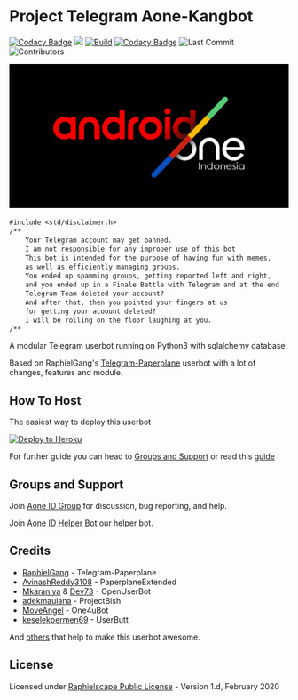 # Project Telegram Aone-Kangbot
[![Codacy Badge](https://api.codacy.com/project/badge/Grade/22035f964c674c9e949ad4bf6009e4f0)](https://app.codacy.com/gh/aone-id/aone-kangbot?utm_source=github.com&utm_medium=referral&utm_content=aone-id/aone-kangbot&utm_campaign=Badge_Grade_Dashboard)
[![](https://github.com/aone-id/aone-kangbot/workflows/BugChecker/badge.svg)](https://github.com/aone-id/aone-kangbot/actions?query=workflow%3ABugChecker)
[![Build](https://github.com/aone-id/aone-kangbot/workflows/FailedChecker/badge.svg?branch=sql-extended)](https://github.com/aone-id/aone-kangbot/actions "Build") [![Codacy Badge](https://api.codacy.com/project/badge/Grade/e35faa6a680f4d66abdffddaad76e418)](https://app.codacy.com/manual/aone-id/aone-kangbot?utm_source=github.com&utm_medium=referral&utm_content=aone-id/aone-kangbot&utm_campaign=Badge_Grade_Dashboard) ![Last Commit](https://img.shields.io/github/last-commit/aone-id/aone-kangbot/sql-extended) ![Contributors](https://img.shields.io/github/contributors/aone-id/aone-kangbot?color=LightSlateGrey)


![logo](https://github.com/aone-id/aone-kangbot/raw/sql-extended/aoneid.png)

```
#include <std/disclaimer.h>
/**
    Your Telegram account may get banned.
    I am not responsible for any improper use of this bot
    This bot is intended for the purpose of having fun with memes,
    as well as efficiently managing groups.
    You ended up spamming groups, getting reported left and right,
    and you ended up in a Finale Battle with Telegram and at the end
    Telegram Team deleted your account?
    And after that, then you pointed your fingers at us
    for getting your acoount deleted?
    I will be rolling on the floor laughing at you.
/**
```

A modular Telegram userbot running on Python3 with sqlalchemy database.

Based on RaphielGang's [Telegram-Paperplane](https://github.com/RaphielGang/Telegram-Paperplane) userbot with a lot of changes, features and module.


## How To Host
The easiest way to deploy this userbot

<p><a href="https://heroku.com/deploy?template=https://github.com/aone-id/aone-kangbot/tree/sql-extended"> <img src="https://www.herokucdn.com/deploy/button.svg" alt="Deploy to Heroku" /></a></p>

For further guide you can head to [Groups and Support](https://github.com/aone-id/aone-kangbot#Groups-and-support) or read this [guide](https://telegra.ph/Host-a-Telegram-Userbot-05-07)


## Groups and Support
Join [Aone ID Group](https://t.me/aone-id_support) for discussion, bug reporting, and help.

Join [Aone ID Helper Bot](https://t.me/Aone_Helper_Bot) our helper bot.


## Credits
* [RaphielGang](https://github.com/RaphielGang) - Telegram-Paperplane
* [AvinashReddy3108](https://github.com/AvinashReddy3108) - PaperplaneExtended
* [Mkaraniya](https://github.com/mkaraniya) & [Dev73](https://github.com/Devp73) - OpenUserBot
* [adekmaulana](https://github.com/adekmaulana) - ProjectBish
* [MoveAngel](https://github.com/MoveAngel) - One4uBot
* [keselekpermen69](https://github.com/keselekpermen69/UserButt) - UserButt

And [others](https://github.com/aone-id/aone-kangbot/graphs/contributors) that help to make this userbot awesome.

## License
Licensed under [Raphielscape Public License](https://github.com/aone-id/aone-kangbot/blob/sql-extended/LICENSE) - Version 1.d, February 2020
